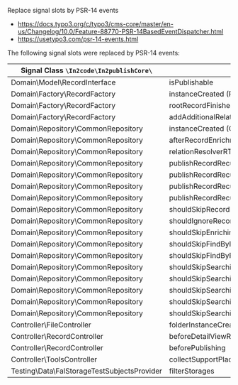 Replace signal slots by PSR-14 events

* https://docs.typo3.org/c/typo3/cms-core/master/en-us/Changelog/10.0/Feature-88770-PSR-14BasedEventDispatcher.html
* https://usetypo3.com/psr-14-events.html


The following signal slots were replaced by PSR-14 events:

| Signal Class `\In2code\In2publishCore\`     | Signal Name                                            | Event                                                             |
|---------------------------------------------| -------------------------------------------------------|-------------------------------------------------------------------|
| Domain\Model\RecordInterface                | isPublishable                                          | VoteIfRecordIsPublishable                                         |
| Domain\Factory\RecordFactory                | instanceCreated (RecordFactory)                        | RecordInstanceWasInstantiated                                     |
| Domain\Factory\RecordFactory                | rootRecordFinished                                     | RootRecordCreationWasFinished                                     |
| Domain\Factory\RecordFactory                | addAdditionalRelatedRecords                            | AllRelatedRecordsWereAddedToOneRecord                             |
| Domain\Repository\CommonRepository          | instanceCreated (CommonRepository)                     | CommonRepositoryWasInstantiated                                   |
| Domain\Repository\CommonRepository          | afterRecordEnrichment (deprecated!)                    | RecordWasEnriched                                                 |
| Domain\Repository\CommonRepository          | relationResolverRTE                                    | RelatedRecordsByRteWereFetched                                    |
| Domain\Repository\CommonRepository          | publishRecordRecursiveBegin                            | RecursiveRecordPublishingBegan                                    |
| Domain\Repository\CommonRepository          | publishRecordRecursiveEnd                              | RecursiveRecordPublishingEnded                                    |
| Domain\Repository\CommonRepository          | publishRecordRecursiveBeforePublishing                 | PublishingOfOneRecordBegan                                        |
| Domain\Repository\CommonRepository          | publishRecordRecursiveAfterPublishing                  | PublishingOfOneRecordEnded                                        |
| Domain\Repository\CommonRepository          | shouldSkipRecord                                       | [VoteIfRecordShouldBeSkipped](../Events/VoteIfRecordShouldBeSkipped.md)                                           |
| Domain\Repository\CommonRepository          | shouldIgnoreRecord                                     | [VoteIfRecordShouldBeIgnored](../Events/VoteIfRecordShouldBeIgnored.md)                                       |
| Domain\Repository\CommonRepository          | shouldSkipEnrichingPageRecord                          | VoteIfPageRecordEnrichingShouldBeSkipped                          |
| Domain\Repository\CommonRepository          | shouldSkipFindByIdentifier                             | VoteIfFindingByIdentifierShouldBeSkipped                          |
| Domain\Repository\CommonRepository          | shouldSkipFindByProperty                               | VoteIfFindingByPropertyShouldBeSkipped                            |
| Domain\Repository\CommonRepository          | shouldSkipSearchingForRelatedRecordByTable             | VoteIfSearchingForRelatedRecordByTableShouldBeSkipped             |
| Domain\Repository\CommonRepository          | shouldSkipSearchingForRelatedRecords                   | VoteIfSearchingForRelatedRecordsShouldBeSkipped                   |
| Domain\Repository\CommonRepository          | shouldSkipSearchingForRelatedRecordsByFlexForm         | VoteIfSearchingForRelatedRecordsByFlexFormShouldBeSkipped         |
| Domain\Repository\CommonRepository          | shouldSkipSearchingForRelatedRecordsByFlexFormProperty | VoteIfSearchingForRelatedRecordsByFlexFormPropertyShouldBeSkipped |
| Domain\Repository\CommonRepository          | shouldSkipSearchingForRelatedRecordsByProperty         | VoteIfSearchingForRelatedRecordsByPropertyShouldBeSkipped         |
| Controller\FileController                   | folderInstanceCreated                                  | [FolderInstanceWasCreated](../Events/FolderInstanceWasCreated.md)                                                 |
| Controller\RecordController                 | beforeDetailViewRender                                 | [RecordWasCreatedForDetailAction](../Events/RecordWasCreatedForDetailAction.md)                                   |
| Controller\RecordController                 | beforePublishing                                       | RecordWasSelectedForPublishing                                    |
| Controller\ToolsController                  | collectSupportPlaces                                   | RreatedDefaultHelpLabels                                          |
| Testing\Data\FalStorageTestSubjectsProvider | filterStorages                                         | StoragesForTestingWereFetched                                     |

